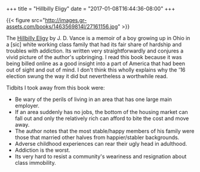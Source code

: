 +++
title = "Hillbilly Eligy"
date = "2017-01-08T16:44:36-08:00"
+++

{{< figure src="http://images.gr-assets.com/books/1463569814l/27161156.jpg" >}}

The [Hillbilly Eligy](https://www.amazon.com/Hillbilly-Elegy-Memoir-Family-Culture/dp/0062300547) by J. D. Vance is a memoir of a boy growing up in Ohio in a [sic] white working class family that had its fair share of hardship and troubles with addiction. Its written very straightforwardly and conjures a vivid picture of the author's upbringing. I read this book because it was being billed online as a good insight into a part of America that had been out of sight and out of mind. I don't think this wholly explains why the '16 election swung the way it did but nevertheless a worthwhile read.

Tidbits I took away from this book were:
	
- Be wary of the perils of living in an area that has one large main employer.
- If an area suddenly has no jobs, the bottom of the housing market can fall out and only the relatively rich can afford to bite the cost and move away.
- The author notes that the most stable/happy members of his family were those that married other halves from happier/stabler backgrounds. 
- Adverse childhood experiences can rear their ugly head in adulthood.
- Addiction is the worst.
- Its very hard to resist a community's weariness and resignation about class immobility.
